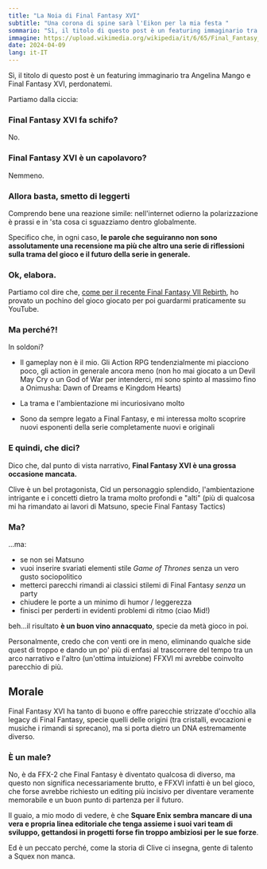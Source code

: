 ```yaml
---
title: "La Noia di Final Fantasy XVI"
subtitle: "Una corona di spine sarà l'Eikon per la mia festa "
sommario: "Sì, il titolo di questo post è un featuring immaginario tra Angelina Mango e Final Fantasy XVI, perdonatemi."
immagine: https://upload.wikimedia.org/wikipedia/it/6/65/Final_Fantasy_XVI_logo.png
date: 2024-04-09
lang: it-IT
---
```


Sì, il titolo di questo post è un featuring immaginario tra Angelina Mango e Final Fantasy XVI, perdonatemi.

Partiamo dalla ciccia:

### Final Fantasy XVI fa schifo?

No.

### Final Fantasy XVI è un capolavoro?

Nemmeno.

### Allora basta, smetto di leggerti

Comprendo bene una reazione simile: nell'internet odierno la polarizzazione è prassi e in 'sta cosa ci sguazziamo dentro globalmente. 

Specifico che, in ogni caso, **le parole che seguiranno non sono assolutamente una recensione ma più che altro una serie di riflessioni sulla trama del gioco e il futuro della serie in generale.**

### Ok, elabora.

Partiamo col dire che, [come per il recente Final Fantasy VII Rebirth](/posts/ita/final-fantasy-vii-rebirth), ho provato un pochino del gioco giocato per poi guardarmi praticamente su YouTube.

### Ma perché?!

In soldoni?

- Il gameplay non è il mio. Gli Action RPG tendenzialmente mi piacciono poco, gli action in generale ancora meno (non ho mai giocato a un Devil May Cry o un God of War per intenderci, mi sono spinto al massimo fino a Onimusha: Dawn of Dreams e Kingdom Hearts)

- La trama e l'ambientazione mi incuriosivano molto

- Sono da sempre legato a Final Fantasy, e mi interessa molto scoprire nuovi esponenti della serie completamente nuovi e originali

### E quindi, che dici?

Dico che, dal punto di vista narrativo, **Final Fantasy XVI è una grossa occasione mancata.**

Clive è un bel protagonista, Cid un personaggio splendido, l'ambientazione intrigante e i concetti dietro la trama molto profondi e "alti" (più di qualcosa mi ha rimandato ai lavori di Matsuno, specie Final Fantasy Tactics)

### Ma?

...ma: 

- se non sei Matsuno 
- vuoi inserire svariati elementi stile _Game of Thrones_ senza un vero gusto sociopolitico 
- metterci parecchi rimandi ai classici stilemi di Final Fantasy _senza_ un party
- chiudere le porte a un minimo di humor / leggerezza 
- finisci per perderti in evidenti problemi di ritmo (ciao Mid!)

beh...il risultato **è un buon vino annacquato**, specie da metà gioco in poi.

Personalmente, credo che con venti ore in meno, eliminando qualche side quest di troppo e dando un po' più di enfasi al trascorrere del tempo tra un arco narrativo e l'altro (un'ottima intuizione) FFXVI mi avrebbe coinvolto parecchio di più.

## Morale

Final Fantasy XVI ha tanto di buono e offre parecchie strizzate d'occhio alla legacy di Final Fantasy, specie quelli delle origini (tra cristalli, evocazioni e musiche i rimandi si sprecano), ma si porta dietro un DNA estremamente diverso.

### È un male? 

No, è da FFX-2 che Final Fantasy è diventato qualcosa di diverso, ma questo non significa necessariamente brutto, e FFXVI infatti è un bel gioco, che forse avrebbe richiesto un editing più incisivo per diventare veramente memorabile e un buon punto di partenza per il futuro.

Il guaio, a mio modo di vedere, è che **Square Enix sembra mancare di una vera e propria linea editoriale che tenga assieme i suoi vari team di sviluppo, gettandosi in progetti forse fin troppo ambiziosi per le sue forze**.

Ed è un peccato perché, come la storia di Clive ci insegna, gente di talento a Squex non manca.